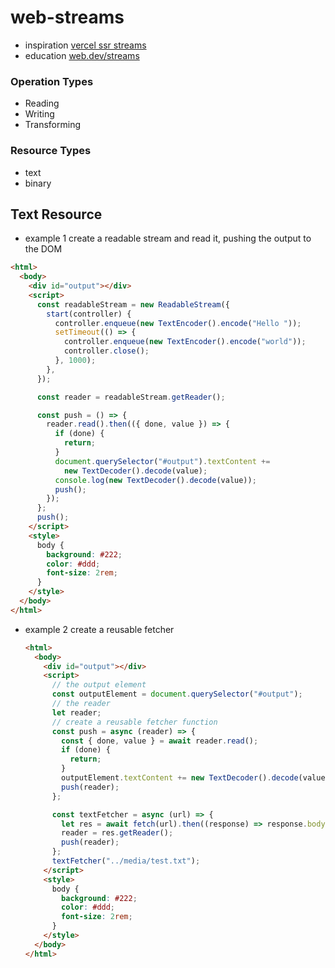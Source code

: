 # web-streams

- inspiration [vercel ssr streams](https://vercel.com/docs/concepts/functions/edge-functions/streaming)
- education [web.dev/streams](https://web.dev/streams/)

### Operation Types

- Reading
- Writing
- Transforming

### Resource Types

- text
- binary

## Text Resource

- example 1 create a readable stream and read it, pushing the output to the DOM

```html
<html>
  <body>
    <div id="output"></div>
    <script>
      const readableStream = new ReadableStream({
        start(controller) {
          controller.enqueue(new TextEncoder().encode("Hello "));
          setTimeout(() => {
            controller.enqueue(new TextEncoder().encode("world"));
            controller.close();
          }, 1000);
        },
      });

      const reader = readableStream.getReader();

      const push = () => {
        reader.read().then(({ done, value }) => {
          if (done) {
            return;
          }
          document.querySelector("#output").textContent +=
            new TextDecoder().decode(value);
          console.log(new TextDecoder().decode(value));
          push();
        });
      };
      push();
    </script>
    <style>
      body {
        background: #222;
        color: #ddd;
        font-size: 2rem;
      }
    </style>
  </body>
</html>
```

- example 2 create a reusable fetcher

  ```html
  <html>
    <body>
      <div id="output"></div>
      <script>
        // the output element
        const outputElement = document.querySelector("#output");
        // the reader
        let reader;
        // create a reusable fetcher function
        const push = async (reader) => {
          const { done, value } = await reader.read();
          if (done) {
            return;
          }
          outputElement.textContent += new TextDecoder().decode(value);
          push(reader);
        };

        const textFetcher = async (url) => {
          let res = await fetch(url).then((response) => response.body);
          reader = res.getReader();
          push(reader);
        };
        textFetcher("../media/test.txt");
      </script>
      <style>
        body {
          background: #222;
          color: #ddd;
          font-size: 2rem;
        }
      </style>
    </body>
  </html>
  ```
